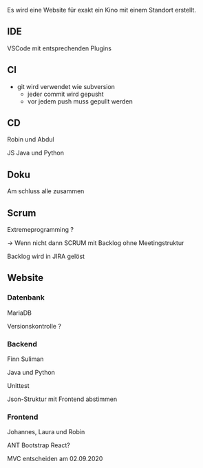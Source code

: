 Es wird eine Website für exakt ein Kino mit einem Standort erstellt. 



## IDE 

VSCode mit entsprechenden Plugins 

## CI

- git wird verwendet wie subversion 
  - jeder commit wird gepusht 
  - vor jedem push muss gepullt werden 

## CD 

Robin und Abdul 

JS Java und Python 

## Doku 

Am schluss alle zusammen 

## Scrum 

Extremeprogramming ? 

-> Wenn nicht dann SCRUM mit Backlog ohne Meetingstruktur 

Backlog wird in JIRA gelöst 

## Website 

### Datenbank 

MariaDB

Versionskontrolle ? 

### Backend 

Finn Suliman 

Java und Python 

Unittest 

Json-Struktur mit Frontend abstimmen 

### Frontend 

Johannes, Laura und Robin 

ANT Bootstrap React? 



MVC entscheiden am 02.09.2020



